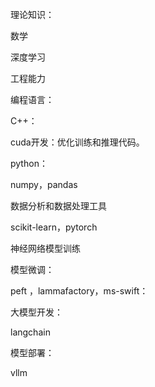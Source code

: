 理论知识：

数学

深度学习











工程能力

编程语言：

C++：

cuda开发：优化训练和推理代码。

python：

numpy，pandas

数据分析和数据处理工具

scikit-learn，pytorch

神经网络模型训练

模型微调：

peft ，lammafactory，ms-swift：

大模型开发：

langchain

模型部署：

vllm